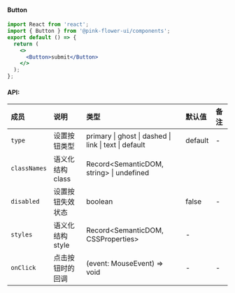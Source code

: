 #### Button

```jsx
import React from 'react';
import { Button } from '@pink-flower-ui/components';
export default () => {
  return (
    <>
      <Button>submit</Button>
    </>
  );
};
```

#### API:

| 成员         | 说明             | 类型                                                  | 默认值  | 备注 |
| :----------- | :--------------- | :---------------------------------------------------- | :------ | :--- |
| `type`       | 设置按钮类型     | primary \| ghost \| dashed \| link \| text \| default | default | -    |
| `classNames` | 语义化结构 class | Record<SemanticDOM, string> \| undefined              |         |
| `disabled`   | 设置按钮失效状态 | boolean                                               | false   | -    |
| `styles`     | 语义化结构 style | Record<SemanticDOM, CSSProperties>                    | -       |
| `onClick`    | 点击按钮时的回调 | (event: MouseEvent) => void                           | -       | -    |
